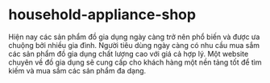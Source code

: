 # household-appliance-shop
Hiện nay các sản phẩm đồ gia dụng ngày càng trở nên phổ biến và được ưa chuộng bởi nhiều gia đình. Người tiêu dùng ngày càng có nhu cầu mua sắm các sản phẩm đồ gia dụng chất lượng cao với giá cả hợp lý. Một website chuyên về đồ gia dụng sẽ cung cấp cho khách hàng một nền tảng tốt để tìm kiếm và mua sắm các sản phẩm đa dạng.
